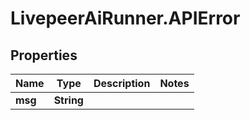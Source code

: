 # LivepeerAiRunner.APIError

## Properties

Name | Type | Description | Notes
------------ | ------------- | ------------- | -------------
**msg** | **String** |  | 


